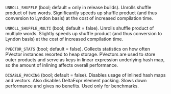 `UNROLL_SHUFFLE` (bool; default = only in release builds).
Unrolls shuffle product of two words. Significantly speeds up shuffle product
(and thus conversion to Lyndon basis) at the cost of increased compilation time.

`UNROLL_SHUFFLE_MULTI` (bool; default = false).
Unrolls shuffle product of multiple words. Slightly speeds up shuffle product
(and thus conversion to Lyndon basis) at the cost of increased compilation time.

`PVECTOR_STATS` (bool; default = false).
Collects statistics on how often PVector instances resorted to heap storage.
PVectors are used to store outer products and serve as keys in linear expression
underlying hash map, so the amount of inlining affects overall performance.

`DISABLE_PACKING` (bool; default = false).
Disables usage of inlined hash maps and vectors. Also disables DeltaExpr element
packing. Slows down performance and gives no benefits. Used only for benchmarks.
